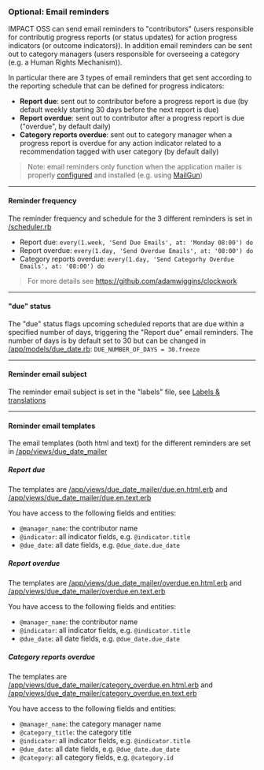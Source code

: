 ### Optional: Email reminders

IMPACT OSS can send email reminders to "contributors" (users responsible for contributig progress reports (or status updates) for action progress indicators (or outcome indicators)). In addition email reminders can be sent out to category managers (users responsible for overseeing a category (e.g. a Human Rights Mechanism)).

In particular there are 3 types of email reminders that get sent according to the reporting schedule that can be defined for progress indicators:
- **Report due**: sent out to contributor before a progress report is due (by default weekly starting 30 days before the next report is due)
- **Report overdue**: sent out to contributor after a progress report is due ("overdue", by default daily)
- **Category reports overdue**: sent out to category manager when a progress report is overdue for any action indicator related to a recommendation tagged with user category (by default daily)

> Note: email reminders only function when the application mailer is properly [configured](server-config/email.md) and installed (e.g. using [MailGun](server-installation/mailgun.md))

---

#### Reminder frequency

The reminder frequency and schedule for the 3 different reminders is set in [/scheduler.rb](https://github.com/impactoss/impactoss-server/blob/master/scheduler.rb:)
- Report due: `every(1.week, 'Send Due Emails', at: 'Monday 08:00') do`
- Report overdue: `every(1.day, 'Send Overdue Emails', at: '08:00') do`
- Category reports overdue: `every(1.day, 'Send Categorhy Overdue Emails', at: '08:00') do`

> For more details see https://github.com/adamwiggins/clockwork

---

#### "due" status

The "due" status flags upcoming scheduled reports that are due within a specified number of days, triggering the "Report due" email reminders. The number of days is by default set to 30 but can be changed in
[/app/models/due_date.rb](https://github.com/impactoss/impactoss-server/blob/master/app/models/due_date.rb):
`DUE_NUMBER_OF_DAYS = 30.freeze`

---

#### Reminder email subject

The reminder email subject is set in the "labels" file, see [Labels & translations](server-config/locales.md)

---

#### Reminder email templates

The email templates (both html and text) for the different reminders are set in
[/app/views/due_date_mailer](https://github.com/impactoss/impactoss-server/blob/master/app/views/due_date_mailer)

##### Report due

The templates are
[/app/views/due_date_mailer/due.en.html.erb](https://github.com/impactoss/impactoss-server/blob/master/app/views/due_date_mailer/due.en.html.erb) and [/app/views/due_date_mailer/due.en.text.erb](https://github.com/impactoss/impactoss-server/blob/master/app/views/due_date_mailer/due.en.text.erb)

You have access to the following fields and entities:
- `@manager_name`: the contributor name
- `@indicator`: all indicator fields, e.g. `@indicator.title`
- `@due_date`: all date fields, e.g. `@due_date.due_date`

##### Report overdue

The templates are [/app/views/due_date_mailer/overdue.en.html.erb](https://github.com/impactoss/impactoss-server/blob/master/app/views/due_date_mailer/overdue.en.html.erb) and [/app/views/due_date_mailer/overdue.en.text.erb](https://github.com/impactoss/impactoss-server/blob/master/app/views/due_date_mailer/overdue.en.text.erb)

You have access to the following fields and entities:
- `@manager_name`: the contributor name
- `@indicator`: all indicator fields, e.g. `@indicator.title`
- `@due_date`: all date fields, e.g. `@due_date.due_date`

##### Category reports overdue

The templates are [/app/views/due_date_mailer/category_overdue.en.html.erb](https://github.com/impactoss/impactoss-server/blob/master/app/views/due_date_mailer/category_overdue.en.html.erb) and [/app/views/due_date_mailer/category_overdue.en.text.erb](https://github.com/impactoss/impactoss-server/blob/master/app/views/due_date_mailer/category_overdue.en.text.erb)

You have access to the following fields and entities:
- `@manager_name`: the category manager name
- `@category_title`: the category title
- `@indicator`: all indicator fields, e.g. `@indicator.title`
- `@due_date`: all date fields, e.g. `@due_date.due_date`
- `@category`: all category fields, e.g. `@category.id`
